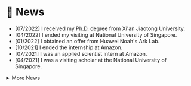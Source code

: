 # 📰 News
- [07/2022] I received my Ph.D. degree from Xi'an Jiaotong University.
- [04/2022] I ended my visiting at National University of Singapore.
- [01/2022] I obtained an offer from Huawei Noah's Ark Lab.
- [10/2021] I ended the internship at Amazon.
- [07/2021] I was an applied scientist intern at Amazon.
- [04/2021] I was a visiting scholar at the National University of Singapore.
<details>
  <summary>More News</summary>
  <pre> 
  6. [07/2022] I received my Ph.D. degree from Xi'an Jiaotong University.
  5. [04/2022] I ended my visiting at National University of Singapore.
  4. [01/2022] I obtained an offer from Huawei Noah's Ark Lab.
  3. [10/2021] I ended the internship at Amazon.
  2. [07/2021] I was an applied scientist intern at Amazon.
  1. [04/2021] I was a visiting scholar at the National University of Singapore.
  </pre>
</details>